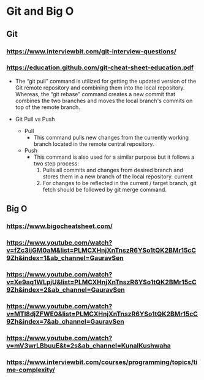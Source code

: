 # Git and Big O

## Git
### https://www.interviewbit.com/git-interview-questions/
### https://education.github.com/git-cheat-sheet-education.pdf

- The “git pull” command is utilized for getting the updated version of the Git remote repository and combining them into the local repository. Whereas, the “git rebase” command creates a new commit that combines the two branches and moves the local branch's commits on top of the remote branch.

- Git Pull vs Push
    - Pull
        - This command pulls new changes from the currently working branch located in the remote central repository.
    - Push
        - This command is also used for a similar purpose but it follows a two step process: 
            1. Pulls all commits and changes from desired branch and stores them in a new branch of the local repository. 
            current
            2. For changes to be reflected in the current / target branch, git fetch should be followed by git merge command.

## Big O
### https://www.bigocheatsheet.com/
### https://www.youtube.com/watch?v=fZc3ijGM0aM&list=PLMCXHnjXnTnszR6YSo1tQK2BMr15cC9Zh&index=1&ab_channel=GauravSen
### https://www.youtube.com/watch?v=Xe9aq1WLpjU&list=PLMCXHnjXnTnszR6YSo1tQK2BMr15cC9Zh&index=2&ab_channel=GauravSen
### https://www.youtube.com/watch?v=MTl8djZFWE0&list=PLMCXHnjXnTnszR6YSo1tQK2BMr15cC9Zh&index=7&ab_channel=GauravSen
### https://www.youtube.com/watch?v=mV3wrLBbuuE&t=2s&ab_channel=KunalKushwaha
### https://www.interviewbit.com/courses/programming/topics/time-complexity/

